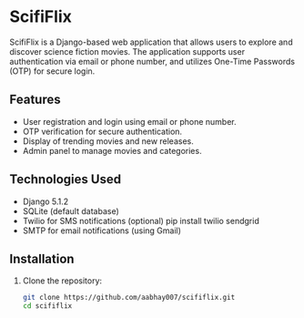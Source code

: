 # ScifiFlix

ScifiFlix is a Django-based web application that allows users to explore and discover science fiction movies. The application supports user authentication via email or phone number, and utilizes One-Time Passwords (OTP) for secure login.

## Features

- User registration and login using email or phone number.
- OTP verification for secure authentication.
- Display of trending movies and new releases.
- Admin panel to manage movies and categories.

## Technologies Used

- Django 5.1.2
- SQLite (default database)
- Twilio for SMS notifications (optional)   pip install twilio sendgrid
- SMTP for email notifications (using Gmail)

## Installation

1. Clone the repository:
   ```bash
   git clone https://github.com/aabhay007/scififlix.git
   cd scififlix
